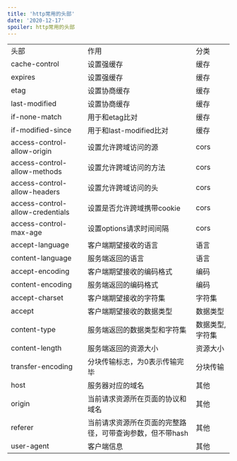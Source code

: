 ```yaml
---
title: 'http常用的头部'
date: '2020-12-17'
spoiler: http常用的头部
---
```



||||
|--|--|--|
|头部|作用|分类|
|cache-control|设置强缓存|缓存|
|expires|设置强缓存|缓存|
|etag|设置协商缓存|缓存|
|last-modified|设置协商缓存|缓存|
|if-none-match|用于和etag比对|缓存|
|if-modified-since|用于和last-modified比对|缓存|
|access-control-allow-origin|设置允许跨域访问的源|cors|
|access-control-allow-methods|设置允许跨域访问的方法|cors|
|access-control-allow-headers|设置允许跨域访问的头|cors|
|access-control-allow-credentials|设置是否允许跨域携带cookie|cors|
|access-control-max-age|设置options请求时间间隔|cors|
|accept-language|客户端期望接收的语言|语言|
|content-language|服务端返回的语言|语言|
|accept-encoding|客户端期望接收的编码格式|编码|
|content-encoding|服务端返回的编码格式|编码|
|accept-charset|客户端期望接收的字符集|字符集|
|accept|客户端期望接收的数据类型|数据类型|
|content-type|服务端返回的数据类型和字符集|数据类型,字符集|
|content-length|服务端返回的资源大小|资源大小|
|transfer-encoding|分块传输标志，为0表示传输完毕|分块传输|
|host|服务器对应的域名|其他|
|origin|当前请求资源所在页面的协议和域名|其他|
|referer|当前请求资源所在页面的完整路径，可带查询参数，但不带hash|其他|
|user-agent|客户端信息|其他|



